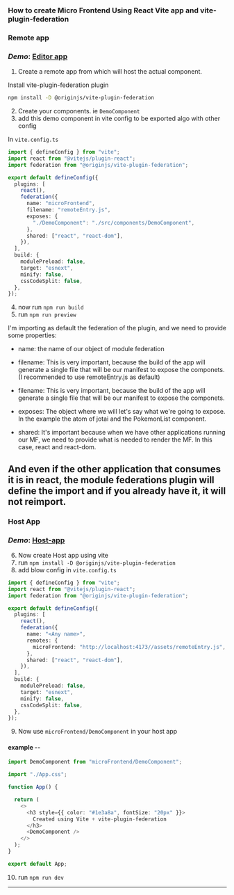 ### How to create Micro Frontend Using React Vite app and vite-plugin-federation

### Remote app
### *Demo*: [Editor app](https://app-editor.learnwithnk.in/)
1. Create a remote app from which will host the actual component.
   
Install vite-plugin-federation plugin
 ```sh
 npm install -D @originjs/vite-plugin-federation
 ```

2. Create your components. ie `DemoComponent`
3. add this demo component in vite config to be exported algo with other config
   
In `vite.config.ts`

```ts
import { defineConfig } from "vite";
import react from "@vitejs/plugin-react";
import federation from "@originjs/vite-plugin-federation";

export default defineConfig({
  plugins: [
    react(),
    federation({
      name: "microFrontend",
      filename: "remoteEntry.js",
      exposes: {
        "./DemoComponent": "./src/components/DemoComponent",
      },
      shared: ["react", "react-dom"],
    }),
  ],
  build: {
    modulePreload: false,
    target: "esnext",
    minify: false,
    cssCodeSplit: false,
  },
});
```

4. now run `npm run build`
5. run `npm run preview`

I'm importing as default the federation of the plugin, and we need to provide some properties:

- name: the name of our object of module federation

- filename: This is very important, because the build of the app will generate a single file that will be our manifest to expose the componets. (I recommended to use remoteEntry.js as default)

- filename: This is very important, because the build of the app will generate a single file that will be our manifest to expose the componets.

- exposes: The object where we will let's say what we're going to expose. In the example the atom of jotai and the PokemonList component.

- shared: It's important because when we have other applications running our MF, we need to provide what is needed to render the MF. In this case, react and react-dom.
  
And even if the other application that consumes it is in react, the module federations plugin will define the import and if you already have it, it will not reimport.
---
### Host App

### *Demo*: [Host-app](https://micro-frontend-editor.learnwithnk.in/)
6. Now create Host app using vite
7. run `npm install -D @originjs/vite-plugin-federation`
8. add blow config in `vite.config.ts`

```ts
import { defineConfig } from "vite";
import react from "@vitejs/plugin-react";
import federation from "@originjs/vite-plugin-federation";

export default defineConfig({
  plugins: [
    react(),
    federation({
      name: "<Any name>",
      remotes: {
        microFrontend: "http://localhost:4173//assets/remoteEntry.js",
      },
      shared: ["react", "react-dom"],
    }),
  ],
  build: {
    modulePreload: false,
    target: "esnext",
    minify: false,
    cssCodeSplit: false,
  },
});
```

9. Now use `microFrontend/DemoComponent` in your host app

#### example --

```ts
import DemoComponent from "microFrontend/DemoComponent";

import "./App.css";

function App() {

  return (
    <>
      <h3 style={{ color: "#1e3a8a", fontSize: "20px" }}>
        Created using Vite + vite-plugin-federation
      </h3>
      <DemoComponent />
    </>
  );
}

export default App;
```
10. run `npm run dev`
---

